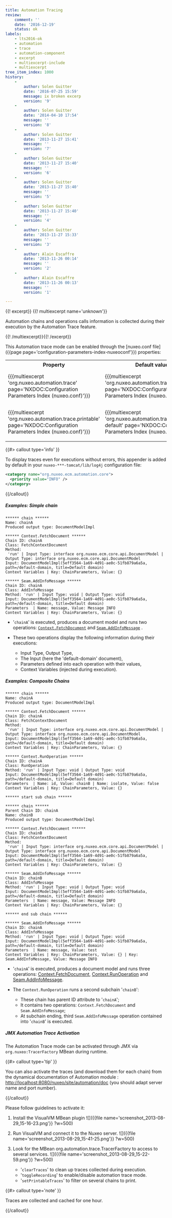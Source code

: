 ```yaml
---
title: Automation Tracing
review:
    comment: ''
    date: '2016-12-19'
    status: ok
labels:
    - lts2016-ok
    - automation
    - trace
    - automation-component
    - excerpt
    - multiexcerpt-include
    - multiexcerpt
tree_item_index: 1000
history:
    -
        author: Solen Guitter
        date: '2016-07-25 15:59'
        message: ix broken excerp
        version: '9'
    -
        author: Solen Guitter
        date: '2014-04-10 17:54'
        message: ''
        version: '8'
    -
        author: Solen Guitter
        date: '2013-11-27 15:41'
        message: ''
        version: '7'
    -
        author: Solen Guitter
        date: '2013-11-27 15:40'
        message: ''
        version: '6'
    -
        author: Solen Guitter
        date: '2013-11-27 15:40'
        message: ''
        version: '5'
    -
        author: Solen Guitter
        date: '2013-11-27 15:40'
        message: ''
        version: '4'
    -
        author: Solen Guitter
        date: '2013-11-27 15:33'
        message: ''
        version: '3'
    -
        author: Alain Escaffre
        date: '2013-11-26 00:14'
        message: ''
        version: '2'
    -
        author: Alain Escaffre
        date: '2013-11-26 00:13'
        message: ''
        version: '1'

---
```

{{! excerpt}}
{{! multiexcerpt name='unknown'}}

Automation chains and operations calls information is collected during their execution by the Automation Trace feature.

{{! /multiexcerpt}}{{! /excerpt}}

This Automation trace mode can be enabled through the [nuxeo.conf file]({{page page='configuration-parameters-index-nuxeoconf'}}) properties:

<div class="table-scroll"><table class="hover"><tbody><tr><th colspan="1">Property</th><th colspan="1">Default value</th><th colspan="1">Description</th></tr><tr><td colspan="1">{{{multiexcerpt 'org.nuxeo.automation.trace' page='NXDOC:Configuration Parameters Index (nuxeo.conf)'}}}</td><td colspan="1">{{{multiexcerpt 'org.nuxeo.automation.trace-default' page='NXDOC:Configuration Parameters Index (nuxeo.conf)'}}}</td><td colspan="1">{{{multiexcerpt 'org.nuxeo.automation.trace-description' page='NXDOC:Configuration Parameters Index (nuxeo.conf)'}}}</td></tr><tr><td colspan="1">

{{{multiexcerpt 'org.nuxeo.automation.trace.printable' page='NXDOC:Configuration Parameters Index (nuxeo.conf)'}}}

</td><td colspan="1">{{{multiexcerpt 'org.nuxeo.automation.trace.printable-default' page='NXDOC:Configuration Parameters Index (nuxeo.conf)'}}}</td><td colspan="1">{{{multiexcerpt 'org.nuxeo.automation.trace.printable-description' page='NXDOC:Configuration Parameters Index (nuxeo.conf)'}}}</td></tr></tbody></table></div>{{#> callout type='info' }}

To display traces even for executions without errors, this appender is added by default in your `nuxeo-***-tomcat/lib/log4j` configuration file:

```xml
<category name="org.nuxeo.ecm.automation.core">    
  <priority value="INFO" />
</category>
```

{{/callout}}

##### Examples: Simple chain

```
****** chain ******
Name: chainA
Produced output type: DocumentModelImpl

****** Context.FetchDocument ******
Chain ID: chainA
Class: FetchContextDocument
Method:
 'run' | Input Type: interface org.nuxeo.ecm.core.api.DocumentModel |
Output Type: interface org.nuxeo.ecm.core.api.DocumentModel
Input: DocumentModelImpl(5eff3564-1a69-4d91-ae0c-51fb879a6a5a, path=/default-domain, title=Default domain)
Context Variables | Key: ChainParameters, Value: {}

****** Seam.AddInfoMessage ******
Chain ID: chainA
Class: AddInfoMessage
Method: 'run' | Input Type: void | Output Type: void
Input: DocumentModelImpl(5eff3564-1a69-4d91-ae0c-51fb879a6a5a, path=/default-domain, title=Default domain)
Parameters  | Name: message, Value: Message INFO
Context Variables | Key: ChainParameters, Value: {}
```

*   '`chainA`' is executed, produces a document model and runs two operations:  [`Context.FetchDocument`](http://explorer.nuxeo.org/nuxeo/site/distribution/Nuxeo%20Platform-8.10/viewOperation/Context.FetchDocument) and  [`Seam.AddInfoMessage`](http://explorer.nuxeo.org/nuxeo/site/distribution/Nuxeo%20Platform-8.10/viewOperation/Seam.AddInfoMessage) .
*   These two operations display the following information during their executions:

    *   Input Type, Output Type,
    *   The Input (here the 'default-domain' document),
    *   Parameters defined into each operation with their values,
    *   Context Variables (injected during execution).

##### Examples: Composite Chains

```
****** chain ******
Name: chainA
Produced output type: DocumentModelImpl

****** Context.FetchDocument ******
Chain ID: chainA
Class: FetchContextDocument
Method:
 'run' | Input Type: interface org.nuxeo.ecm.core.api.DocumentModel |
Output Type: interface org.nuxeo.ecm.core.api.DocumentModel
Input: DocumentModelImpl(5eff3564-1a69-4d91-ae0c-51fb879a6a5a, path=/default-domain, title=Default domain)
Context Variables | Key: ChainParameters, Value: {}

****** Context.RunOperation ******
Chain ID: chainA
Class: RunOperation
Method: 'run' | Input Type: void | Output Type: void
Input: DocumentModelImpl(5eff3564-1a69-4d91-ae0c-51fb879a6a5a, path=/default-domain, title=Default domain)
Parameters  | Name: id, Value: chainB | Name: isolate, Value: false
Context Variables | Key: ChainParameters, Value: {}

****** start sub chain ******

****** chain ******
Parent Chain ID: chainA
Name: chainB
Produced output type: DocumentModelImpl

****** Context.FetchDocument ******
Chain ID: chainB
Class: FetchContextDocument
Method:
 'run' | Input Type: interface org.nuxeo.ecm.core.api.DocumentModel |
Output Type: interface org.nuxeo.ecm.core.api.DocumentModel
Input: DocumentModelImpl(5eff3564-1a69-4d91-ae0c-51fb879a6a5a, path=/default-domain, title=Default domain)
Context Variables | Key: ChainParameters, Value: {}

****** Seam.AddInfoMessage ******
Chain ID: chainB
Class: AddInfoMessage
Method: 'run' | Input Type: void | Output Type: void
Input: DocumentModelImpl(5eff3564-1a69-4d91-ae0c-51fb879a6a5a, path=/default-domain, title=Default domain)
Parameters  | Name: message, Value: Message INFO
Context Variables | Key: ChainParameters, Value: {}

****** end sub chain ******

****** Seam.AddInfoMessage ******
Chain ID: chainA
Class: AddInfoMessage
Method: 'run' | Input Type: void | Output Type: void
Input: DocumentModelImpl(5eff3564-1a69-4d91-ae0c-51fb879a6a5a, path=/default-domain, title=Default domain)
Parameters  | Name: message, Value: test
Context Variables | Key: ChainParameters, Value: {} | Key: Seam.AddInfoMessage, Value: Message INFO
```

*   '`chainA`' is executed, produces a document model and runs three operations: [Context.FetchDocument](http://explorer.nuxeo.org/nuxeo/site/distribution/Nuxeo%20Platform-8.10/viewOperation/Context.FetchDocument), [Context.RunOperation](http://explorer.nuxeo.org/nuxeo/site/distribution/Nuxeo%20Platform-8.10/viewOperation/Context.RunOperation) and [Seam.AddInfoMessage](http://explorer.nuxeo.org/nuxeo/site/distribution/Nuxeo%20Platform-8.10/viewOperation/Seam.AddInfoMessage).
*   The `Context.RunOperation` runs a second subchain '`chainB`':

    *   These chain has parent ID attribute to '`chainA`';
    *   It contains two operations: `Context.FetchDocument` and `Seam.AddInfoMessage`;
    *   At subchain ending, third `Seam.AddInfoMessage` operation contained into '`chainB`' is executed.

##### JMX Automation Trace Activation

The Automation Trace mode can be activated through JMX via `org.nuxeo:TracerFactory` MBean during runtime.

{{#> callout type='tip' }}

You can also activate the traces (and download them for each chain) from the dynamical documentation of Automation module : [http://localhost:8080/nuxeo/site/automation/doc](http://localhost:8080/nuxeo/site/automation/doc) (you should adapt server name and port number).

{{/callout}}

Please follow guidelines to activate it:

1.  Install the VisualVM MBean plugin
    ![]({{file name='screenshot_2013-08-29_15-16-23.png'}} ?w=500)
2.  Run VisualVM and connect it to the Nuxeo server.
    ![]({{file name='screenshot_2013-08-29_15-41-25.png'}} ?w=500)
3.  Look for the MBean org.automation.trace.TracerFactory to access to several services.
    ![]({{file name='screenshot_2013-08-29_15-22-59.png'}} ?w=500)

    *   '`clearTraces`' to clean up traces collected during execution.
    *   '`toggleRecording`' to enable/disable automation trace mode.
    *   '`setPrintableTraces`' to filter on several chains to print.

{{#> callout type='note' }}

Traces are collected and cached for one hour.

{{/callout}}
